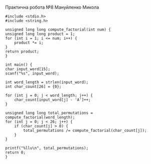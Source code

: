 Практична робота №8 Мануйленко Микола

    #include <stdio.h>
    #include <string.h>

    unsigned long long compute_factorial(int num) {
    unsigned long long product = 1;
    for (int i = 1; i <= num; i++) {
        product *= i;
    }
    return product;
    }

    int main() {
    char input_word[15];
    scanf("%s", input_word);

    int word_length = strlen(input_word);
    int char_count[26] = {0};

    for (int j = 0; j < word_length; j++) {
        char_count[input_word[j] - 'A']++;
    }

    unsigned long long total_permutations = compute_factorial(word_length);
    for (int j = 0; j < 26; j++) {
        if (char_count[j] > 0) {
            total_permutations /= compute_factorial(char_count[j]);
        }
    }

    printf("%llu\n", total_permutations);
    return 0;
    }
